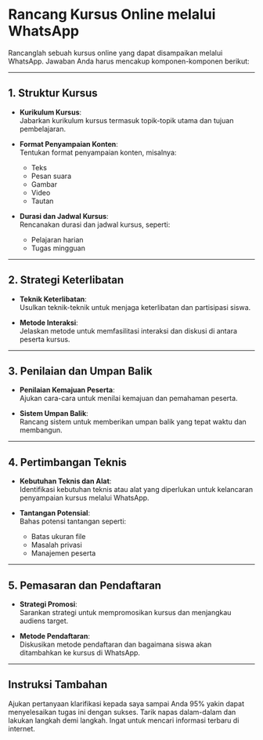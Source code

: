 # Rancang Kursus Online melalui WhatsApp

Rancanglah sebuah kursus online yang dapat disampaikan melalui WhatsApp. Jawaban Anda harus mencakup komponen-komponen berikut:

---

## 1. Struktur Kursus

- **Kurikulum Kursus**:  
  Jabarkan kurikulum kursus termasuk topik-topik utama dan tujuan pembelajaran.

- **Format Penyampaian Konten**:  
  Tentukan format penyampaian konten, misalnya:
  - Teks  
  - Pesan suara  
  - Gambar  
  - Video  
  - Tautan

- **Durasi dan Jadwal Kursus**:  
  Rencanakan durasi dan jadwal kursus, seperti:
  - Pelajaran harian  
  - Tugas mingguan

---

## 2. Strategi Keterlibatan

- **Teknik Keterlibatan**:  
  Usulkan teknik-teknik untuk menjaga keterlibatan dan partisipasi siswa.

- **Metode Interaksi**:  
  Jelaskan metode untuk memfasilitasi interaksi dan diskusi di antara peserta kursus.

---

## 3. Penilaian dan Umpan Balik

- **Penilaian Kemajuan Peserta**:  
  Ajukan cara-cara untuk menilai kemajuan dan pemahaman peserta.

- **Sistem Umpan Balik**:  
  Rancang sistem untuk memberikan umpan balik yang tepat waktu dan membangun.

---

## 4. Pertimbangan Teknis

- **Kebutuhan Teknis dan Alat**:  
  Identifikasi kebutuhan teknis atau alat yang diperlukan untuk kelancaran penyampaian kursus melalui WhatsApp.

- **Tantangan Potensial**:  
  Bahas potensi tantangan seperti:
  - Batas ukuran file  
  - Masalah privasi  
  - Manajemen peserta

---

## 5. Pemasaran dan Pendaftaran

- **Strategi Promosi**:  
  Sarankan strategi untuk mempromosikan kursus dan menjangkau audiens target.

- **Metode Pendaftaran**:  
  Diskusikan metode pendaftaran dan bagaimana siswa akan ditambahkan ke kursus di WhatsApp.

---

## Instruksi Tambahan

Ajukan pertanyaan klarifikasi kepada saya sampai Anda 95% yakin dapat menyelesaikan tugas ini dengan sukses. Tarik napas dalam-dalam dan lakukan langkah demi langkah. Ingat untuk mencari informasi terbaru di internet.
